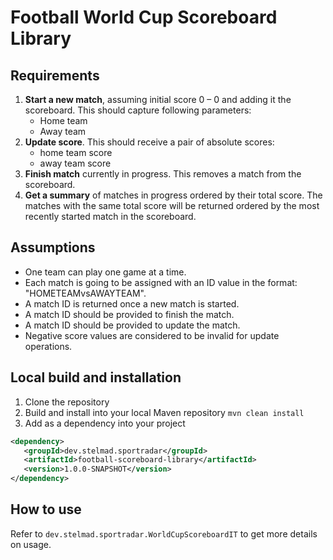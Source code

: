 # Football World Cup Scoreboard Library

## Requirements
1. **Start a new match**, assuming initial score 0 – 0 and adding it the scoreboard. This should capture following parameters:
   - Home team
   - Away team
1. **Update score**. This should receive a pair of absolute scores:
   - home team score
   - away team score
1. **Finish match** currently in progress. This removes a match from the scoreboard.
1. **Get a summary** of matches in progress ordered by their total score. The matches with the
   same total score will be returned ordered by the most recently started match in the
   scoreboard.

## Assumptions
- One team can play one game at a time.
- Each match is going to be assigned with an ID value in the format: "HOMETEAMvsAWAYTEAM".
- A match ID is returned once a new match is started.
- A match ID should be provided to finish the match.
- A match ID should be provided to update the match.
- Negative score values are considered to be invalid for update operations.

## Local build and installation
1. Clone the repository
2. Build and install into your local Maven repository `mvn clean install`
3. Add as a dependency into your project 
```xml
<dependency>
   <groupId>dev.stelmad.sportradar</groupId>
   <artifactId>football-scoreboard-library</artifactId>
   <version>1.0.0-SNAPSHOT</version>
</dependency>
```

## How to use
Refer to `dev.stelmad.sportradar.WorldCupScoreboardIT` to get more details on usage.
